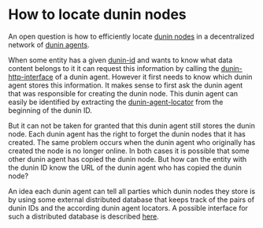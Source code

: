 # How to locate dunin nodes

An open question is how to efficiently locate [dunin nodes](../../graph/organizing/dunin-node.md) in a decentralized network of [dunin agents](../architecture/dunin-agent.md).

When some entity has a given [dunin-id](../../data/adresses/dunin-id.md) and wants to know what data content belongs to it it can request this information by calling the [dunin-http-interface](../interfaces/dunin-http-interface.md) of a dunin agent. However it first needs to know which dunin agent stores this information. It makes sense to first ask the dunin agent that was responsible for creating the dunin node. This dunin agent can easily be identified by extracting the [dunin-agent-locator](../../data/adresses/dunin-agent-locator.md) from the beginning of the dunin ID.

But it can not be taken for granted that this dunin agent still stores the dunin node. Each dunin agent has the right to forget the dunin nodes that it has created. The same problem occurs when the dunin agent who originally has created the node is no longer online. In both cases it is possible that some other dunin agent has copied the dunin node. But how can the entity with the dunin ID know the URL of the dunin agent who has copied the dunin node?

An idea each dunin agent can tell all parties which dunin nodes they store is by using some external distributed database that keeps track of the pairs of dunin IDs and the according dunin agent locators. A possible interface for such a distributed database is described [here](../interfaces/simple-community-database-interface.md).